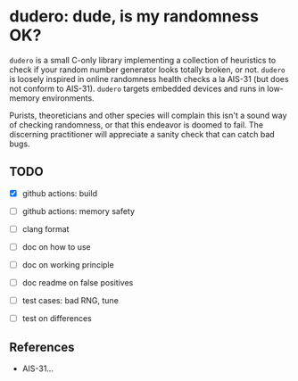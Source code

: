 # dudero: dude, is my randomness OK?

`dudero` is a small C-only library implementing a collection of heuristics to check if your random number generator looks totally broken, or not. `dudero` is loosely inspired in online randomness health checks a la AIS-31 (but does not conform to AIS-31). `dudero` targets embedded devices and runs in low-memory environments.

Purists, theoreticians and other species will complain this isn't a sound way of checking randomness, or that this endeavor is doomed to fail. The discerning practitioner will appreciate a sanity check that can catch bad bugs.

## TODO

- [X] github actions: build
- [ ] github actions: memory safety
- [ ] clang format
- [ ] doc on how to use
- [ ] doc on working principle
- [ ] doc readme on false positives
- [ ] test cases: bad RNG, tune
- [ ] test on differences


## References 

- AIS-31...

